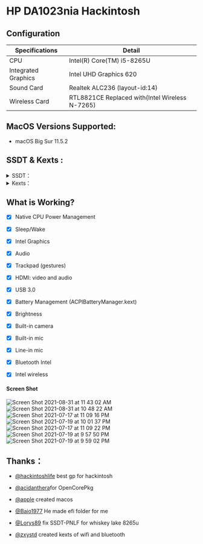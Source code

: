 

# HP DA1023nia Hackintosh

## Configuration

| Specifications      | Detail                       |
| ------------------- | ---------------------------- |
| CPU                 | Intel(R) Core(TM) i5-8265U   |
| Integrated Graphics | Intel UHD Graphics 620       |
| Sound Card          | Realtek ALC236 (layout-id:14) |
| Wireless Card       | RTL8821CE Replaced with(Intel Wireless N-7265)      |


## MacOS Versions Supported:

- macOS Big Sur 11.5.2

## SSDT & Kexts :
<details>  
<summary> SSDT：</summary> 

- `SSDT-ACAD`
- `SSDT-ALS0`
- `SSDT-AWAC`
- `SSDT-EC-USBX`
- `SSDT-GAUS`
- `SSDT-GPRW`
- `SSDT-MCHC`
- `SSDT-PLUG`
- `SSDT-PMCR`
- `SSDT-PNLF`
- `SSDT-SLPB`
- `SSDT-SRAM`
- `SSDT-TERM`
- `SSDT-UIAC`
- `SSDT-XOSI`
- `SSDT-XSPI`

</details> 

<details>  
<summary> Kexts：</summary>
 
- `Lilu.kext`
- `VirtualSMC.kext`(SMCLightSensor,SMCProcessor,SMCBatteryManager`disable`)
- `WhateverGreen.kext`
- `AppleALC.kext`
- `ECEnabler.kext`
- `CtlnaAHCIPort.kext`
- `HibernationFixup.kext`
- `RestrictEvents.kext`
- `VoodooPS2Controller.kext`
- `BrightnessKeys.kext`
- `VoodooRMI.kext`
- `VoodooSMBus.kext`
- `ACPIBatteryManager.kext`
- `AirportItlwm.kext`
- `IntelBluetoothFirmware.kext`
- `IntelBluetoothInjector.kext`
- `HoRNDIS.kext`
- `RealtekRTL8111.kext`
- `USBInjectAll.kext`
- `XHCI-unsupported.kext`
 
 
</details> 

## What is Working?

- [x] Native CPU Power Management
- [x] Sleep/Wake
- [x] Intel Graphics
- [x] Audio
- [x] Trackpad (gestures)
- [x] HDMI: video and audio
- [x] USB 3.0
- [x] Battery Management (ACPIBatteryManager.kext)
- [x] Brightness
- [x] Built-in camera
- [x] Built-in mic
- [x] Line-in mic
- [x] Bluetooth Intel
- [x] Intel wireless

 

#### Screen Shot

![Screen Shot 2021-08-31 at 11 43 02 AM](https://user-images.githubusercontent.com/35195176/131459358-450decf9-e3a9-4c92-af8f-6f9e449dbf58.png)
![Screen Shot 2021-08-31 at 10 48 22 AM](https://user-images.githubusercontent.com/35195176/131452081-4812a928-e014-4eb5-8e25-7303ae848981.png)
![Screen Shot 2021-07-17 at 11 09 16 PM](https://user-images.githubusercontent.com/35195176/126046637-82be6186-ce66-4f39-88b9-6b9069f3016d.png)
![Screen Shot 2021-07-19 at 10 01 37 PM](https://user-images.githubusercontent.com/35195176/126202033-154ae712-eb06-4125-b2df-a8f9835b8234.png)
![Screen Shot 2021-07-17 at 11 09 22 PM](https://user-images.githubusercontent.com/35195176/126046639-7fb97a70-28a6-49b3-bdc2-9a550e480792.png)
![Screen Shot 2021-07-19 at 9 57 50 PM](https://user-images.githubusercontent.com/35195176/126201610-3d16c481-d323-4741-b81b-1053b74ec9d8.png)
![Screen Shot 2021-07-19 at 9 59 02 PM](https://user-images.githubusercontent.com/35195176/126201784-4fd6274f-e3ce-4e57-b79b-cce944536331.png)


## Thanks：


- [@hackintoshlife](https://github.com/Hackintoshlifeit) best gp for hackintosh


- [@acidanthera](https://github.com/acidanthera/OpenCorePkg)for OpenCorePkg 


- [@apple](https://www.apple.com/) created macos 


- [@Baio1977](https://github.com/Baio1977) He made efi folder for me


- [@Lorys89](https://github.com/Lorys89) fix SSDT-PNLF for whiskey lake 8265u

 
- [@zxystd](https://github.com/OpenIntelWireless/itlwm) created kexts of wifi and bluetooth  

